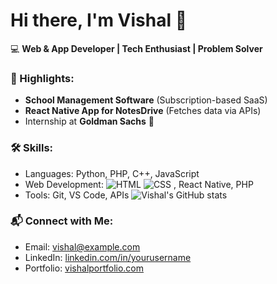 # Hi there, I'm Vishal 👋
💻 **Web & App Developer | Tech Enthusiast | Problem Solver**

### 🌟 Highlights:
- **School Management Software** (Subscription-based SaaS)
- **React Native App for NotesDrive** (Fetches data via APIs)
- Internship at **Goldman Sachs** 🎉

### 🛠 Skills:
- Languages: Python, PHP, C++, JavaScript
- Web Development: ![HTML](https://img.shields.io/badge/-HTML-E34F26?logo=html5&logoColor=white)
![CSS](https://img.shields.io/badge/-CSS-1572B6?logo=css3&logoColor=white)
, React Native, PHP
- Tools: Git, VS Code, APIs
![Vishal's GitHub stats](https://github-readme-stats.vercel.app/api?username=codewithvishaldke&show_icons=true&theme=radical)

### 📬 Connect with Me:
- Email: [vishal@example.com](mailto:vishal@example.com)
- LinkedIn: [linkedin.com/in/yourusername](https://linkedin.com/in/yourusername)
- Portfolio: [vishalportfolio.com](https://vishalportfolio.com)
